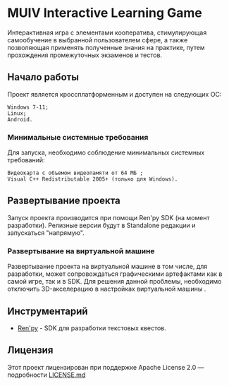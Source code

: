 # MUIV Interactive Learning Game

Интерактивная игра с элементами кооператива, стимулирующая самообучение в выбранной пользователем сфере, а также позволяющая применять полученные знания на практике, путем прохождения промежуточных экзаменов и тестов.

## Начало работы

Проект является кроссплатформенным и доступен на следующих ОС:

```
Windows 7-11;
Linux;
Android.
```

### Минимальные системные требования

Для запуска, необходимо соблюдение минимальных системных требований:

```
Видеокарта с объемом видеопамяти от 64 МБ ;
Visual C++ Redistributable 2005+ (только для Windows).
```
## Развертывание проекта
Запуск проекта производится при помощи Ren'py SDK (на момент разработки). Релизные версии будут в Standalone редакции и запускаться "напрямую".

### Развертывание на виртуальной машине

Развертывание проекта на виртуальной машине в том числе, для разработки, может сопровождаться графическими артефактами как в самой игре, так и в SDK. Для решения данной проблемы, необходимо отключить 3D-акселерацию в настройках виртуальной машины .  

## Инструментарий

* [Ren'py](https://www.renpy.org/) - SDK для разработки текстовых квестов.


## Лицензия

Этот проект лицензирован при поддержке Apache License 2.0 — подробности [LICENSE.md](LICENSE.md) 


